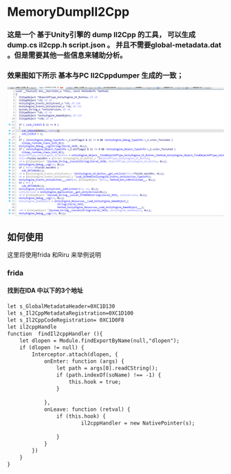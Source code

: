 # MemoryDumpIl2Cpp
### 这是一个 基于Unity引擎的 dump Il2Cpp 的工具， 可以生成 dump.cs il2cpp.h script.json 。 并且不需要global-metadata.dat 。但是需要其他一些信息来辅助分析。

### 效果图如下所示 基本与PC Il2Cppdumper 生成的一致；
![image](https://github.com/IIIImmmyyy/MemoryDumpIl2Cpp/blob/main/ida.png)

## 如何使用
这里将使用frida 和Riru 来举例说明

### frida 
#### 找到在IDA 中以下的3个地址
```
let s_GlobalMetadataHeader=0XC1D130
let s_Il2CppMetadataRegistration=0XC1D100
let s_Il2CppCodeRegistration= 0XC1D0F8
let il2cppHandle
function  findIl2cppHandler (){
    let dlopen = Module.findExportByName(null,"dlopen");
    if (dlopen != null) {
        Interceptor.attach(dlopen, {
            onEnter: function (args) {
                let path = args[0].readCString();
                if (path.indexOf(soName) !== -1) {
                    this.hook = true;
                }
              
            },
            onLeave: function (retval) {
                if (this.hook) {
                        il2cppHandler = new NativePointer(s);

                }
            }
        })
    }
}


```






